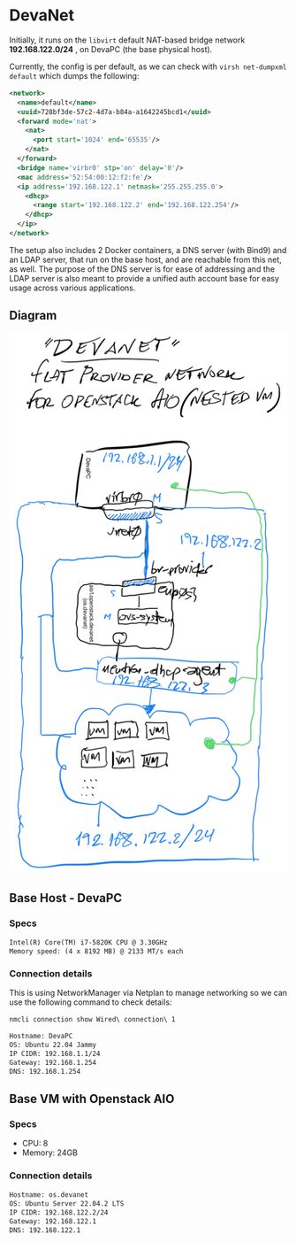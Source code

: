 # DevaNet

Initially, it runs on the `libvirt` default NAT-based bridge network **192.168.122.0/24** , on DevaPC (the base physical host).

Currently, the config is per default, as we can check with `virsh net-dumpxml default` which dumps the following:

```xml
<network>
  <name>default</name>
  <uuid>728bf3de-57c2-4d7a-b84a-a1642245bcd1</uuid>
  <forward mode='nat'>
    <nat>
      <port start='1024' end='65535'/>
    </nat>
  </forward>
  <bridge name='virbr0' stp='on' delay='0'/>
  <mac address='52:54:00:12:f2:fe'/>
  <ip address='192.168.122.1' netmask='255.255.255.0'>
    <dhcp>
      <range start='192.168.122.2' end='192.168.122.254'/>
    </dhcp>
  </ip>
</network>
```

The setup also includes 2 Docker containers, a DNS server (with Bind9) and an LDAP server, that run on the base host, and are reachable from this net, as well. The purpose of the DNS server is for ease of addressing and the LDAP server is also meant to provide a unified auth account base for easy usage across various applications.

## Diagram

![netstedaiovnet](./media/openstack/devanet-vnet-flat.png)

## Base Host - DevaPC

### Specs
```
Intel(R) Core(TM) i7-5820K CPU @ 3.30GHz
Memory speed: (4 x 8192 MB) @ 2133 MT/s each
```
### Connection details
This is using NetworkManager via Netplan to manage networking so we can use the following command to check details:
```
nmcli connection show Wired\ connection\ 1
```
```
Hostname: DevaPC
OS: Ubuntu 22.04 Jammy
IP CIDR: 192.168.1.1/24
Gateway: 192.168.1.254
DNS: 192.168.1.254
```
## Base VM with Openstack AIO

### Specs

- CPU: 8
- Memory: 24GB

### Connection details

```
Hostname: os.devanet
OS: Ubuntu Server 22.04.2 LTS
IP CIDR: 192.168.122.2/24
Gateway: 192.168.122.1
DNS: 192.168.122.1
```
